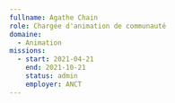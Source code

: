 ```yaml
---
fullname: Agathe Chain
role: Chargée d'animation de communauté
domaine:
  - Animation
missions:
  - start: 2021-04-21
    end: 2021-10-21
    status: admin
    employer: ANCT
---
```


